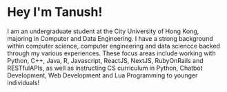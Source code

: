 # Hey I'm Tanush!
I am an undergraduate student at the City University of Hong Kong, majoring in Computer and Data Engineering. I have a strong background within computer science, computer engineering and data sciencce backed through my various experiences. These focus areas include working with Python, C++, Java, R, Javascript, ReactJS, NextJS, RubyOnRails and RESTfulAPIs, as well as instructing CS curriculum in Python, Chatbot Development, Web Development and Lua Programming to younger individuals!
<!--
**tanushchangani3/tanushchangani3** is a ✨ _special_ ✨ repository because its `README.md` (this file) appears on your GitHub profile.

Here are some ideas to get you started:

- 🔭 I’m currently working on ...
- 🌱 I’m currently learning ...
- 👯 I’m looking to collaborate on ...
- 🤔 I’m looking for help with ...
- 💬 Ask me about ...
- 📫 How to reach me: ...
- 😄 Pronouns: ...
- ⚡ Fun fact: ...
-->
